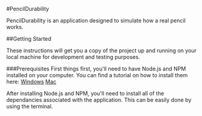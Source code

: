 #PencilDurability

PencilDurability is an application designed to simulate how a real pencil works.

##Getting Started

These instructions will get you a copy of the project up and running on your local machine for development and testing purposes.

###Prerequisites
First things first, you'll need to have Node.js and NPM installed on your computer.
You can find a tutorial on how to install them here:
[Windows](http://blog.teamtreehouse.com/install-node-js-npm-windows "TeamTreehouse Node.js Windows Install")
[Mac](http://blog.teamtreehouse.com/install-node-js-npm-mac "TeamTreehouse Node.js Mac Install")

After installing Node.js and NPM, you'll need to install all of the dependancies associated with the application. This can be easily done by using the terminal.